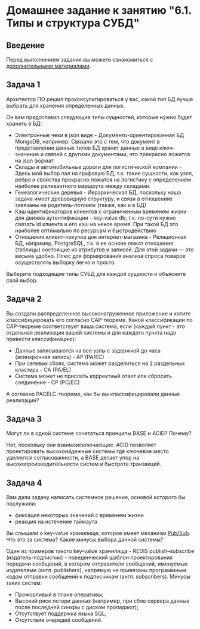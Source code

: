 # Домашнее задание к занятию "6.1. Типы и структура СУБД"

## Введение

Перед выполнением задания вы можете ознакомиться с 
[дополнительными материалами](https://github.com/netology-code/virt-homeworks/tree/master/additional/README.md).

## Задача 1

Архитектор ПО решил проконсультироваться у вас, какой тип БД 
лучше выбрать для хранения определенных данных.

Он вам предоставил следующие типы сущностей, которые нужно будет хранить в БД:

- Электронные чеки в json виде - Документо-ориентированная БД MongoDB, например. Связано это с тем, что документ в представлении данных типов БД хранит данные в виде ключ-значение и связей с другими документами, что прекрасно ложится на json формат.
- Склады и автомобильные дороги для логистической компании - Здесь мой выбор пал на графовую БД, т.к. такие сущности, как узел, ребро и свойства прекрасно ложатся на логистику с определением наиболее релевантного маршрута между складами.
- Генеалогические деревья - Иерархическая БД, поскольку наша задача имеет древовидную структуру, и связи в отношениях завязаны на родитель-потомок (также, как и в БД)
- Кэш идентификаторов клиентов с ограниченным временем жизни для движка аутентификации - key-value db, т.к. по-сути нужно связать id клиента и его кэш на некое время. При такой БД это наиболее оптимально по ресурсам и быстродействию
- Отношения клиент-покупка для интернет-магазина - Реляционная БД, например, PostgreSQL, т.к. в ее основе лежат отношения (таблицы) состоящие из атрибутов и записей. Для этой задачи — это весьма удобно. Плюс для формирования  анализа спроса товаров осуществлять выборку легко и просто.

Выберите подходящие типы СУБД для каждой сущности и объясните свой выбор.

## Задача 2

Вы создали распределенное высоконагруженное приложение и хотите классифицировать его согласно 
CAP-теореме. Какой классификации по CAP-теореме соответствует ваша система, если 
(каждый пункт - это отдельная реализация вашей системы и для каждого пункта надо привести классификацию):

- Данные записываются на все узлы с задержкой до часа (асинхронная запись) - AP (PA/EC)
- При сетевых сбоях, система может разделиться на 2 раздельных кластера - CA  (PA/EL)
- Система может не прислать корректный ответ или сбросить соединение - CP (PC/EC)

А согласно PACELC-теореме, как бы вы классифицировали данные реализации?

## Задача 3

Могут ли в одной системе сочетаться принципы BASE и ACID? Почему?

Нет, поскольку они взаимоисключающие. ACID позволяет проектировать высоконадежные системы где ключевое место уделяется согласованности, а BASE делает упор на высокопроизводительности систем и быстроте транзакций.

## Задача 4

Вам дали задачу написать системное решение, основой которого бы послужили:

- фиксация некоторых значений с временем жизни
- реакция на истечение таймаута

Вы слышали о key-value хранилище, которое имеет механизм [Pub/Sub](https://habr.com/ru/post/278237/). 
Что это за система? Какие минусы выбора данной системы?

Один из примеров такого key-value хранилища - REDIS
publish–subscribe (издатель-подписчик) -  поведенческий шаблон проектирования передачи сообщений, в котором отправители сообщений, именуемые издателями (англ. publishers), напрямую не привязаны программным кодом отправки сообщений к подписчикам (англ. subscribers).
Минусы таких систем:
- Прожорливый в плане оперативы;
- Высокий риск потери данных (например, при сбое сервера данные после последней синхры с диском пропадают);
- Отсутствует поддержка языка SQL;
- Отсутствие очередей сообщений.

